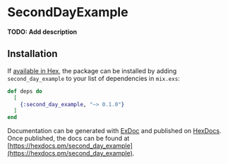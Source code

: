 # SecondDayExample

**TODO: Add description**

## Installation

If [available in Hex](https://hex.pm/docs/publish), the package can be installed
by adding `second_day_example` to your list of dependencies in `mix.exs`:

```elixir
def deps do
  [
    {:second_day_example, "~> 0.1.0"}
  ]
end
```

Documentation can be generated with [ExDoc](https://github.com/elixir-lang/ex_doc)
and published on [HexDocs](https://hexdocs.pm). Once published, the docs can
be found at [https://hexdocs.pm/second_day_example](https://hexdocs.pm/second_day_example).

